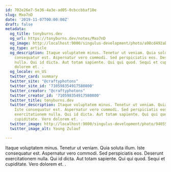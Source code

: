 ```yaml
---
id: 702e26e7-5e36-4a3e-ad05-0cbccbbaf10e
slug: Mxo7nD
date: '2019-11-07T00:00:00Z'
draft: false
metadata:
  og_title: tonyburns.dev
  og_url: https://tonyburns.dev/notes/Mxo7nD
  og_image: http://localhost:9000/singulus-development/photo/a98cd492ab15830e58c1bb750cdb852f.jpeg
  og_type: article
  og_description: Itaque voluptatem minus. Tenetur ut veniam. Quia soluta illum. Iste
    consequatur est. Aspernatur vero commodi. Sed perspiciatis eos. Deserunt exercitationem
    nulla. Qui id dicta. Aut totam sapiente. Qui qui quod. Sequi et cupiditate. Vero
    dolorem et. .
  og_locale: en_US
  twitter_card: summary
  twitter_site: "@craftyphotons"
  twitter_site_id: '710598354917580800'
  twitter_creator: "@craftyphotons"
  twitter_creator_id: '710598354917580800'
  twitter_title: tonyburns.dev
  twitter_description: Itaque voluptatem minus. Tenetur ut veniam. Quia soluta illum.
    Iste consequatur est. Aspernatur vero commodi. Sed perspiciatis eos. Deserunt
    exercitationem nulla. Qui id dicta. Aut totam sapiente. Qui qui quod. Sequi et
    cupiditate. Vero dolorem et. .
  twitter_image: http://localhost:9000/singulus-development/photo/9405525f92f5b393ab07f49c89bff587.jpeg
  twitter_image_alt: Young Zulauf

---
```


Itaque voluptatem minus. Tenetur ut veniam. Quia soluta illum. Iste consequatur est. Aspernatur vero commodi. Sed perspiciatis eos. Deserunt exercitationem nulla. Qui id dicta. Aut totam sapiente. Qui qui quod. Sequi et cupiditate. Vero dolorem et. .
